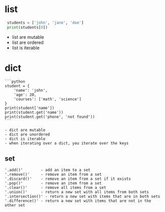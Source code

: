 # list 
 
 ```python
  students = ['john', 'jane', 'doe']
  print(students[0])
 ```

 - list are mutable
 - list are ordered
 - list is iterable 


 # dict 

    ```python
    student = {
        'name': 'john',
        'age': 20,
        'courses': ['math', 'science']
    }
    print(student['name'])
    print(student.get('name'))
    print(student.get('phone', 'not found'))
    ```

    - dict are mutable
    - dict are unordered
    - dict is iterable
    - when iterating over a dict, you iterate over the keys

## set 

    '.add()'        - add an item to a set
    '.remove()'     - remove an item from a set
    '.discard()'    - remove an item from a set if it exists
    '.pop()'        - remove an item from a set
    '.clear()'      - remove all items from a set
    '.union()'      - return a new set with all items from both sets
    '.intersection()' - return a new set with items that are in both sets
    '.difference()' - return a new set with items that are not in the other set
    